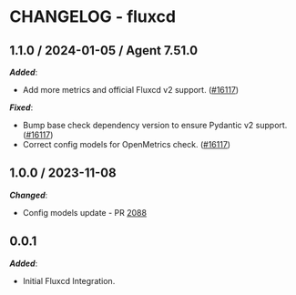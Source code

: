 # CHANGELOG - fluxcd

<!-- towncrier release notes start -->

## 1.1.0 / 2024-01-05 / Agent 7.51.0

***Added***:

* Add more metrics and official Fluxcd v2 support. ([#16117](https://github.com/DataDog/integrations-core/pull/16117))

***Fixed***:

* Bump base check dependency version to ensure Pydantic v2 support. ([#16117](https://github.com/DataDog/integrations-core/pull/16117))
* Correct config models for OpenMetrics check. ([#16117](https://github.com/DataDog/integrations-core/pull/16117))

## 1.0.0 / 2023-11-08

***Changed***:

* Config models update - PR [2088](https://github.com/DataDog/integrations-extras/pull/2088)

## 0.0.1

***Added***:

* Initial Fluxcd Integration.
